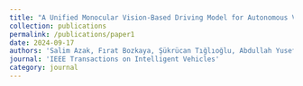 ```yaml
---
title: "A Unified Monocular Vision-Based Driving Model for Autonomous Vehicles with Multi-Task Capabilities"
collection: publications
permalink: /publications/paper1
date: 2024-09-17
authors: 'Salim Azak, Fırat Bozkaya, Şükrücan Tığlıoğlu, Abdullah Yusefi, Akif Durdu'
journal: 'IEEE Transactions on Intelligent Vehicles'
category: journal
---
```

<!--Makalenin özeti, indirme bağlantıları--> 
